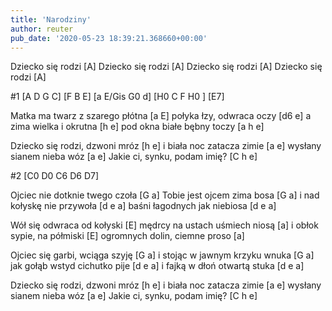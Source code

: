 ```yaml
---
title: 'Narodziny'
author: reuter
pub_date: '2020-05-23 18:39:21.368660+00:00'
---
```


Dziecko się rodzi [A]
Dziecko się rodzi [A]
Dziecko się rodzi [A]
Dziecko się rodzi [A]

#1
[A D G C]
[F B E]
[a E/Gis G0 d]
[H0 C F H0 ]
[E7]

Matka ma twarz z szarego płótna [a E]
połyka łzy, odwraca oczy [d6 e]
a zima wielka i okrutna [h e]
pod okna białe bębny toczy [a h e]

Dziecko się rodzi, dzwoni mróz [h e]
i biała noc zatacza zimie [a e]
wysłany sianem nieba wóz [a e]
Jakie ci, synku, podam imię? [C h e]

#2
[C0 D0 C6 D6 D7]

Ojciec nie dotknie twego czoła [G a]
Tobie jest ojcem zima bosa [G a]
i nad kołyskę nie przywoła [d e a]
baśni łagodnych jak niebiosa [d e a]

Wół się odwraca od kołyski [E]
mędrcy na ustach uśmiech niosą [a]
i obłok sypie, na półmiski [E]
ogromnych dolin, ciemne proso [a]

Ojciec się garbi, wciąga szyję [G a]
i stojąc w jawnym krzyku wnuka [G a]
jak gołąb wstyd cichutko pije [d e a]
i fajką w dłoń otwartą stuka [d e a]

Dziecko się rodzi, dzwoni mróz [h e]
i biała noc zatacza zimie [a e]
wysłany sianem nieba wóz [a e]
Jakie ci, synku, podam imię? [C h e]